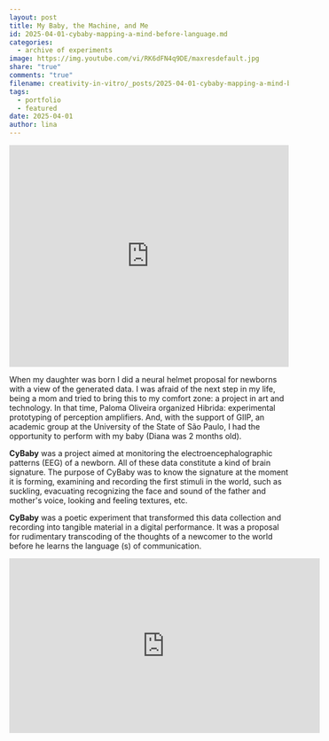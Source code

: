 ```yaml
---
layout: post
title: My Baby, the Machine, and Me
id: 2025-04-01-cybaby-mapping-a-mind-before-language.md
categories:
  - archive of experiments
image: https://img.youtube.com/vi/RK6dFN4q9DE/maxresdefault.jpg
share: "true"
comments: "true"
filename: creativity-in-vitro/_posts/2025-04-01-cybaby-mapping-a-mind-before-language.md
tags:
  - portfolio
  - featured
date: 2025-04-01
author: lina
---
```



<iframe width="100%" height="400" src="https://www.youtube.com/embed/RK6dFN4q9DE" title="YouTube video player" frameborder="0" allow="accelerometer; autoplay; clipboard-write; encrypted-media; gyroscope; picture-in-picture" allowfullscreen></iframe>


When my daughter was born I did a neural helmet proposal for newborns with a view of the generated data. I was afraid of the next step in my life, being a mom and tried to bring this to my comfort zone: a project in art and technology. In that time, Paloma Oliveira organized Hibrida: experimental prototyping of perception amplifiers. And, with the support of GIIP, an academic group at the University of the State of São Paulo, I had the opportunity to perform with my baby (Diana was 2 months old). 

**CyBaby** was a project aimed at monitoring the electroencephalographic patterns (EEG) of a newborn. All of these data constitute a kind of brain signature. The purpose of CyBaby was to know the signature at the moment it is forming, examining and recording the first stimuli in the world, such as suckling, evacuating recognizing the face and sound of the father and mother's voice, looking and feeling textures, etc. 

**CyBaby** was a poetic experiment that transformed this data collection and recording into tangible material in a digital performance. It was a proposal for rudimentary transcoding of the thoughts of a newcomer to the world before he learns the language (s) of communication.


<iframe src="https://prezi.com/p/embed/DSUJgtQ9u5xl497lZ9vz/" id="iframe_container" frameborder="0" webkitallowfullscreen="" mozallowfullscreen="" allowfullscreen="" allow="autoplay; fullscreen" height="315" width="560"></iframe>
